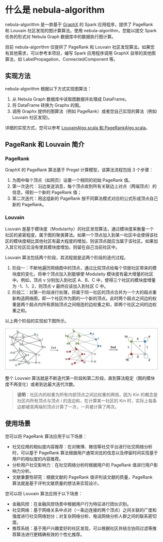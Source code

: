 # 什么是 nebula-algorithm

nebula-algorithm 是一款基于 [GraphX](https://spark.apache.org/graphx/) 的 Spark 应用程序，提供了 PageRank 和 Louvain 社区发现的图计算算法。使用 nebula-algorithm，您能以提交 Spark 任务的形式对 Nebula Graph 数据库中的数据执行图计算。

目前 nebula-algorithm 仅提供了 PageRank 和 Louvain 社区发现算法。如果您有其他需求，可以参考本项目，编写 Spark 应用程序调用 GraphX 自带的其他图算法，如 LabelPropagation、ConnectedComponent 等。

## 实现方法

nebula-algorithm 根据以下方式实现图算法：

1. 从 Nebula Graph 数据库中读取图数据并处理成 DataFrame。
2. 将 DataFrame 转换为 Graphx 的图。
3. 调用 Graphx 提供的图算法（例如 PageRank）或者您自己实现的算法（例如 Louvain 社区发现)。

详细的实现方式，您可以参考 [LouvainAlgo.scala 和 PageRankAlgo.scala](../../tools/nebula-algorithm/../../../tools/nebula-algorithm/src/main/scala/com/vesoft/nebula/tools/algorithm/lib)。

## PageRank 和 Louvain 简介

### PageRank

GraphX 的 PageRank 算法基于 Pregel 计算模型，该算法流程包括 3 个步骤：

1. 为图中每个顶点（如网页）设置一个相同的初始 PageRank 值。
2. 第一次迭代：沿边发送消息，每个顶点收到所有关联边上对点（两端顶点）的信息，得到一个新的 PageRank 值；
3. 第二次迭代：用这组新的 PageRank 按不同算法模式对应的公式形成顶点自己新的 PageRank。

### Louvain

Louvain 是基于模块度（Modularity）的社区发现算法，通过模块度来衡量一个社区的紧密程度，属于图的聚类算法。如果一个顶点加入到某一社区中会使得该社区的模块度相比其他社区有最大程度的增加，则该顶点就应当属于该社区。如果加入其它社区后没有使其模块度增加，则留在自己当前社区中。

Louvain 算法包括两个阶段，其流程就是这两个阶段的迭代过程。

1. 阶段一：不断地遍历网络图中的顶点，通过比较顶点给每个邻居社区带来的模块度的变化，将单个顶点加入到能够使 Modulaity 模块度有最大增量的社区中。例如，顶点 v 分别加入到社区 A、B、C 中，使得三个社区的模块度增量为 -1、1、2，则顶点 v 最终应该加入到社区 C 中。
2. 阶段二：对第一阶段进行处理，将属于同一社区的顶点合并为一个大的超点重新构造网络图，即一个社区作为图的一个新的顶点。此时两个超点之间边的权重是两个超点内所有原始顶点之间相连的边权重之和，即两个社区之间的边权重之和。

以上两个阶段的实现如下图所示。

![Louvain 模块度算法两个阶段的迭代过程](figs/na-ug-001.png "Louvain 社区发现算法")

整个 Louvain 算法就是不断迭代第一阶段和第二阶段，直到算法稳定（图的模块度不再变化）或者到达最大迭代次数。

> **说明**：社区内的权重为所有内部顶点之间边权重的两倍，因为 Kin 的概念是社区内所有顶点与顶点 i 的连边和，在计算某一社区的 Kin 时，实际上每条边都被其两端的顶点计算了一次，一共被计算了两次。

## 使用场景

您可以将 PageRank 算法应用于以下场景：

- 社交应用的相似度内容推荐：在对微博、微信等社交平台进行社交网络分析时，可以基于 PageRank 算法根据用户通常浏览的信息以及停留时间实现基于用户的相似度的内容推荐。
- 分析用户社交影响力：在社交网络分析时根据用户的 PageRank 值进行用户影响力分析。
- 文献重要性研究：根据文献的 PageRank 值评判该文献的质量，PageRank 算法就是基于评判文献质量的想法来实现设计。

您可以将 Louvain 算法应用于以下场景：

- 金融风控：在金融风控场景中根据用户行为特征进行团伙识别。
- 社交网络：基于网络关系中点对（一条边连接的两个顶点）之间关联的广度和强度进行社交网络划分；对复杂网络分析、电话网络分析人群之间的联系密切度。
- 推荐系统：基于用户兴趣爱好的社区发现，可以根据社区并结合协同过滤等推荐算法进行更精确有效的个性化推荐。
